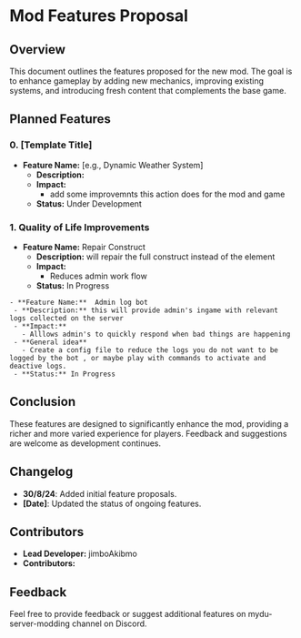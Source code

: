 # Mod Features Proposal

## Overview
This document outlines the features proposed for the new mod. The goal is to enhance gameplay by adding new mechanics, improving existing systems, and introducing fresh content that complements the base game.

## Planned Features

### 0. **[Template Title]**
   - **Feature Name:** [e.g., Dynamic Weather System]
     - **Description:** 
     - **Impact:** 
       - add some improvemnts this action does for the mod and game
     - **Status:** Under Development

### 1. **Quality of Life Improvements**
   - **Feature Name:**  Repair Construct
     - **Description:** will repair the full construct instead of the element
     - **Impact:**
       - Reduces admin work flow
     - **Status:** In Progress

    - **Feature Name:**  Admin log bot
     - **Description:** this will provide admin's ingame with relevant logs collected on the server
     - **Impact:**
       - Alllows admin's to quickly respond when bad things are happening
     - **General idea**
       - Create a config file to reduce the logs you do not want to be logged by the bot , or maybe play with commands to activate and deactive logs.
     - **Status:** In Progress  

## Conclusion
These features are designed to significantly enhance the mod, providing a richer and more varied experience for players. Feedback and suggestions are welcome as development continues.

## Changelog
- **30/8/24**: Added initial feature proposals.
- **[Date]**: Updated the status of ongoing features.

## Contributors
- **Lead Developer:** jimboAkibmo
- **Contributors:** 

## Feedback
Feel free to provide feedback or suggest additional features on mydu-server-modding channel on Discord.

